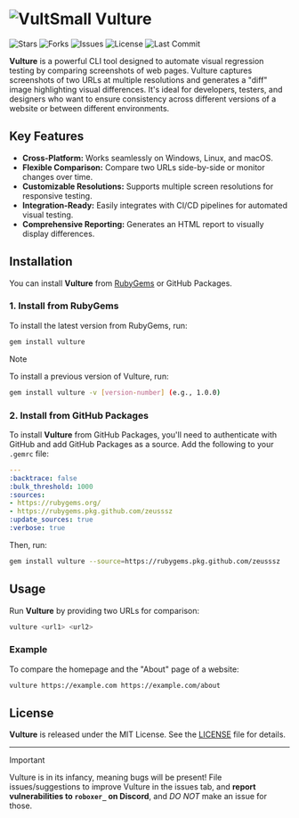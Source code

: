 
# ![VultSmall](https://github.com/user-attachments/assets/8788f26e-76d8-471f-b341-5de48dfcc088) Vulture

![Stars](https://img.shields.io/github/stars/zeusssz/vulture?style=flat-square) ![Forks](https://img.shields.io/github/forks/zeusssz/vulture?style=flat-square) ![Issues](https://img.shields.io/github/issues/zeusssz/vulture?style=flat-square) ![License](https://img.shields.io/github/license/zeusssz/vulture?style=flat-square) ![Last Commit](https://img.shields.io/github/last-commit/zeusssz/vulture?style=flat-square)

**Vulture** is a powerful CLI tool designed to automate visual regression testing by comparing screenshots of web pages. Vulture captures screenshots of two URLs at multiple resolutions and generates a "diff" image highlighting visual differences. It's ideal for developers, testers, and designers who want to ensure consistency across different versions of a website or between different environments.

## Key Features

- **Cross-Platform:** Works seamlessly on Windows, Linux, and macOS.
- **Flexible Comparison:** Compare two URLs side-by-side or monitor changes over time.
- **Customizable Resolutions:** Supports multiple screen resolutions for responsive testing.
- **Integration-Ready:** Easily integrates with CI/CD pipelines for automated visual testing.
- **Comprehensive Reporting:** Generates an HTML report to visually display differences.

## Installation

You can install **Vulture** from [RubyGems](https://rubygems.org/gems/vulture) or GitHub Packages.

### 1. Install from RubyGems

To install the latest version from RubyGems, run:

```sh
gem install vulture
```

>[!NOTE]
> To install a previous version of Vulture, run:
> ```sh
> gem install vulture -v [version-number] (e.g., 1.0.0)
> ```

### 2. Install from GitHub Packages

To install **Vulture** from GitHub Packages, you'll need to authenticate with GitHub and add GitHub Packages as a source. Add the following to your `.gemrc` file:

```yaml
---
:backtrace: false
:bulk_threshold: 1000
:sources:
- https://rubygems.org/
- https://rubygems.pkg.github.com/zeusssz
:update_sources: true
:verbose: true
```

Then, run:

```sh
gem install vulture --source=https://rubygems.pkg.github.com/zeusssz
```

## Usage

Run **Vulture** by providing two URLs for comparison:

```sh
vulture <url1> <url2>
```

### Example

To compare the homepage and the "About" page of a website:

```sh
vulture https://example.com https://example.com/about
```

## License

**Vulture** is released under the MIT License. See the [LICENSE](LICENSE) file for details.

---

>[!IMPORTANT]
> Vulture is in its infancy, meaning bugs will be present! File issues/suggestions to improve Vulture in the issues tab, and **report vulnerabilities to `roboxer_` on Discord**, and *DO NOT* make an issue for those.
